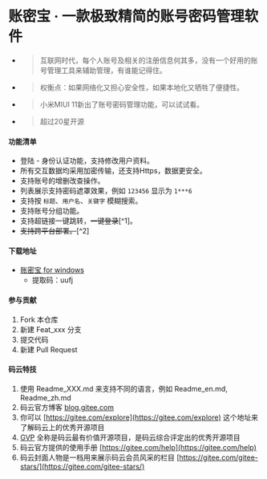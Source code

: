 # 账密宝 · 一款极致精简的账号密码管理软件

* > 互联网时代，每个人账号及相关的注册信息何其多，没有一个好用的账号管理工具来辅助管理，有谁能记得住。
* > 权衡点：如果网络化又担心安全性，如果本地化又牺牲了便捷性。
* > 小米MIUI 11新出了账号密码管理功能，可以试试看。
* > 超过20星开源

#### 功能清单
* 登陆 - 身份认证功能，支持修改用户资料。
* 所有交互数据均采用加密传输，还支持Https，数据更安全。
* 支持账号的增删改查操作。
* 列表展示支持密码遮罩效果，例如 `123456` 显示为 `1***6`
* 支持按 `标题`、`用户名`、`关键字` 模糊搜索。
* 支持账号分组功能。
* 支持超链接一键跳转，~~一键登录~~[^1]。
* ~~支持跨平台部署。~~[^2]

#### 下载地址
* [账密宝 for windows](https://pan.baidu.com/s/1uxd2ZC8UJznlLglKa_M9MA)
  * 提取码：uufj

#### 参与贡献

1.  Fork 本仓库
2.  新建 Feat_xxx 分支
3.  提交代码
4.  新建 Pull Request


#### 码云特技

1.  使用 Readme\_XXX.md 来支持不同的语言，例如 Readme\_en.md, Readme\_zh.md
2.  码云官方博客 [blog.gitee.com](https://blog.gitee.com)
3.  你可以 [https://gitee.com/explore](https://gitee.com/explore) 这个地址来了解码云上的优秀开源项目
4.  [GVP](https://gitee.com/gvp) 全称是码云最有价值开源项目，是码云综合评定出的优秀开源项目
5.  码云官方提供的使用手册 [https://gitee.com/help](https://gitee.com/help)
6.  码云封面人物是一档用来展示码云会员风采的栏目 [https://gitee.com/gitee-stars/](https://gitee.com/gitee-stars/)
